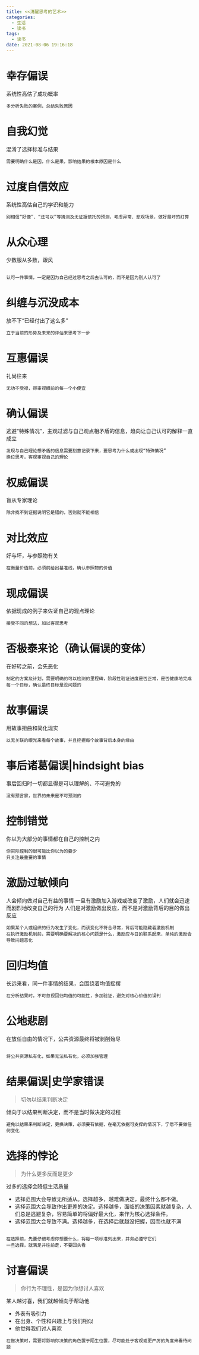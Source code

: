 ```yaml
---
title: <<清醒思考的艺术>>
categories:
  - 生活
  - 读书
tags:
  - 读书
date: 2021-08-06 19:16:18
---
```


# 幸存偏误

系统性高估了成功概率

```
多分析失败的案例，总结失败原因
```

# 自我幻觉

混淆了选择标准与结果

```
需要明确什么是因，什么是果，影响结果的根本原因是什么
```

# 过度自信效应

系统性高估自己的学识和能力

```
别相信“好像”、“还可以”等猜测及无证据依托的预测，考虑异常、悲观场景，做好最坏的打算

```

# 从众心理

少数服从多数，跟风

```

认可一件事情，一定是因为自己经过思考之后去认可的，而不是因为别人认可了

```

# 纠缠与沉没成本

放不下“已经付出了这么多”

```
立于当前的形势及未来的评估来思考下一步

```

# 互惠偏误

礼尚往来

```
无功不受禄，得审视眼前的每一个小便宜
```

# 确认偏误

逃避“特殊情况”，主观过滤与自己观点相矛盾的信息，趋向让自己认可的解释一直成立

```
发现与自己理论想矛盾的信息需要刻意记录下来，要思考为什么或出现“特殊情况”
换位思考，客观审视自己的理论

```

# 权威偏误

盲从专家理论

```
除非找不到证据说明它是错的，否则就不能相信
```

# 对比效应

好与坏，与参照物有关

```
在衡量价值前，必须前给出基准线，确认参照物的价值

```

# 现成偏误

依据现成的例子来佐证自己的观点理论

```
接受不同的想法，加以客观思考
```


# 否极泰来论（确认偏误的变体）

在好转之前，会先恶化

```
制定的方案及计划，需要明确的可以检测的里程碑，阶段性验证进度是否正常，是否健康地完成每一个目标，确认最终目标是没问题的

```


# 故事偏误

用故事扭曲和简化现实


```
以无关联的眼光来看每个故事，并且挖掘每个故事背后本身的缘由

```

# 事后诸葛偏误|hindsight bias

事后回归时一切都显得是可以理解的、不可避免的

```
没有预言家，世界的未来是不可预测的
```

# 控制错觉

你以为大部分的事情都在自己的控制之内

```
你实际控制的很可能比你以为的要少
只关注最重要的事情

```

# 激励过敏倾向

人会倾向做对自己有益的事情
一旦有激励加入游戏或改变了激励，人们就会迅速而剧烈地改变自己的行为
人们是对激励做出反应，而不是对激励背后的目的做出反应

```
如果某个人或组织的行为发生了变化，而该变化不符合寻常，背后可能隐藏着激励机制
在执行激励机制前，需要明确要解决的核心问题是什么，激励应与目的联系起来，单纯的激励会导致问题恶化

```


# 回归均值

长远来看，同一件事情的结果，会围绕着均值摇摆

```
在分析结果时，不可忽视回归均值的可能性，多加验证，避免对核心价值的误判

```


# 公地悲剧

在放任自由的情况下，公共资源最终将被剥削殆尽

```

将公共资源私有化，如果无法私有化，必须加强管理

```


# 结果偏误|史学家错误
> 切勿以结果判断决定

倾向于以结果判断决定，而不是当时做决定的过程

```
避免以结果来判断决定，更换决策，必须要有依据，在毫无依据可支撑的情况下，宁愿不要做任何变化

```

# 选择的悖论
> 为什么更多反而是更少

过多的选择会降低生活质量

* 选择范围大会导致无所适从。选择越多，越难做决定，最终什么都不做。
* 选择范围大会导致作出更差的决定。选择越多，面临的决策因素就越复杂，人们总是逃避复杂，容易简单的将偏好最大化，来作为核心选择条件。
* 选择范围大会导致不满。选择越多，在选择后就越没把握，因而也就不满

```

在选择前，先要仔细考虑你想要什么，将每一项标准列出来，并务必遵守它们
一旦选择，就满足并往前走，不要回头看

```

# 讨喜偏误

> 你行为不理性，是因为你想讨人喜欢

某人越讨喜，我们就越倾向于帮助他

* 外表有吸引力
* 在出身、个性和兴趣上与我们相似
* 他觉得我们讨人喜欢

```
在做决策时，需要将影响你决策的角色置于陌生位置，尽可能处于客观或更严厉的角度来看待问题

```
